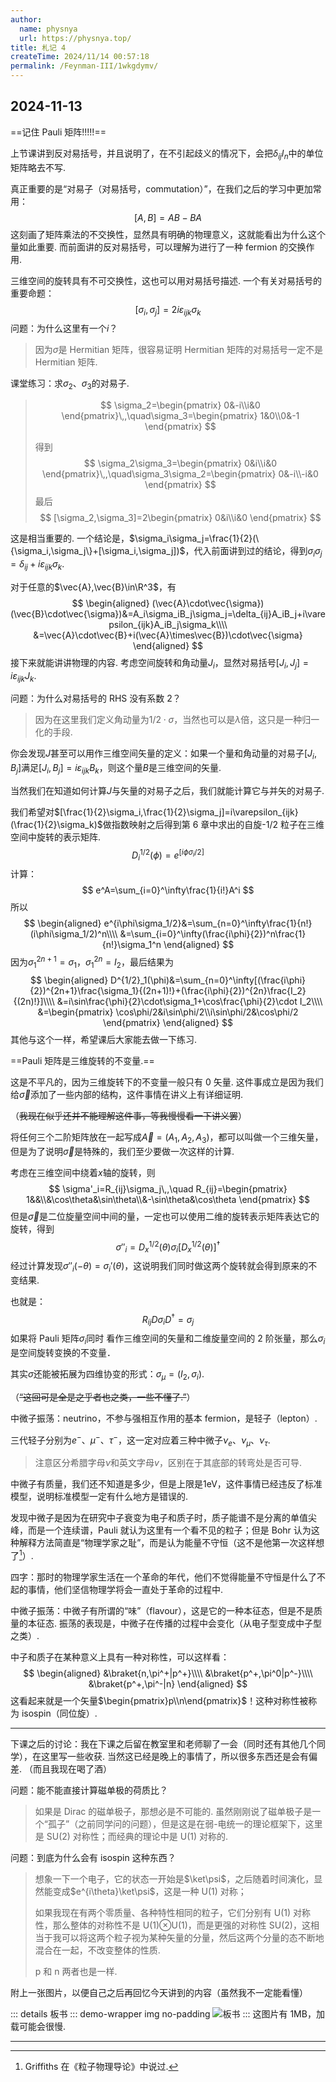 ```yaml
---
author:
  name: physnya
  url: https://physnya.top/
title: 札记 4
createTime: 2024/11/14 00:57:18
permalink: /Feynman-III/1wkgdymv/
---
```

## 2024-11-13

==记住 Pauli 矩阵!!!!!==

上节课讲到反对易括号，并且说明了，在不引起歧义的情况下，会把$\delta_{ij}I_n$中的单位矩阵略去不写.

真正重要的是“对易子（对易括号，commutation）”，在我们之后的学习中更加常用：
$$
[A,B]=AB-BA
$$
这刻画了矩阵乘法的不交换性，显然具有明确的物理意义，这就能看出为什么这个量如此重要. 而前面讲的反对易括号，可以理解为进行了一种 fermion 的交换作用.

三维空间的旋转具有不可交换性，这也可以用对易括号描述. 一个有关对易括号的重要命题：
$$
[\sigma_i,\sigma_j]=2i\varepsilon_{ijk}\sigma_k
$$
问题：为什么这里有一个$i$？

> 因为$\sigma$是 Hermitian 矩阵，很容易证明 Hermitian 矩阵的对易括号一定不是 Hermitian 矩阵.

课堂练习：求$\sigma_2$、$\sigma_3$的对易子.

>$$
> \sigma_2=\begin{pmatrix}
> 0&-i\\i&0
> \end{pmatrix}\,,\quad\sigma_3=\begin{pmatrix}
> 1&0\\0&-1
> \end{pmatrix}
>$$
>
> 得到
>$$
> \sigma_2\sigma_3=\begin{pmatrix}
> 0&i\\i&0
> \end{pmatrix}\,,\quad\sigma_3\sigma_2=\begin{pmatrix}
> 0&-i\\-i&0
> \end{pmatrix}
>$$
> 最后
>$$
> [\sigma_2,\sigma_3]=2\begin{pmatrix}
> 0&i\\i&0
> \end{pmatrix}
>$$

这是相当重要的. 一个结论是，$\sigma_i\sigma_j=\frac{1}{2}(\{\sigma_i,\sigma_j\}+[\sigma_i,\sigma_j])$，代入前面讲到过的结论，得到$\sigma_i\sigma_j=\delta_{ij}+i\varepsilon_{ijk}\sigma_k$.

对于任意的$\vec{A},\vec{B}\in\R^3$，有
$$
\begin{aligned}
(\vec{A}\cdot\vec{\sigma})(\vec{B}\cdot\vec{\sigma})&=A_i\sigma_iB_j\sigma_j=\delta_{ij}A_iB_j+i\varepsilon_{ijk}A_iB_j\sigma_k\\\\
&=\vec{A}\cdot\vec{B}+i(\vec{A}\times\vec{B})\cdot\vec{\sigma}
\end{aligned}
$$
接下来就能讲讲物理的内容. 考虑空间旋转和角动量$J_i$，显然对易括号$[J_i,J_j]=i\varepsilon_{ijk}J_k$.

问题：为什么对易括号的 RHS 没有系数 2？

> 因为在这里我们定义角动量为$1/2\cdot\sigma$，当然也可以是$\lambda$倍，这只是一种归一化的手段.

你会发现$J$甚至可以用作三维空间矢量的定义：如果一个量和角动量的对易子$[J_i,B_j]$满足$[J_i,B_j]=i\varepsilon_{ijk}B_k$，则这个量$B$是三维空间的矢量.

当然我们在知道如何计算$J$与矢量的对易子之后，我们就能计算它与并矢的对易子.

我们希望对$[\frac{1}{2}\sigma_i,\frac{1}{2}\sigma_j]=i\varepsilon_{ijk}(\frac{1}{2}\sigma_k)$做指数映射之后得到第 6 章中求出的自旋-1/2 粒子在三维空间中旋转的表示矩阵.
$$
D_i^{1/2}(\phi)=e^{[i\phi\sigma_i/2]}
$$
计算：
$$
e^A=\sum_{i=0}^\infty\frac{1}{i!}A^i
$$
所以
$$
\begin{aligned}
e^{i\phi\sigma_1/2}&=\sum_{n=0}^\infty\frac{1}{n!}(i\phi\sigma_1/2)^n\\\\
&=\sum_{i=0}^\infty(\frac{i\phi}{2})^n\frac{1}{n!}\sigma_1^n
\end{aligned}
$$
因为$\sigma_1^{2n+1}=\sigma_1$，$\sigma_1^{2n}=I_2$，最后结果为
$$
\begin{aligned}
D^{1/2}_1(\phi)&=\sum_{n=0}^\infty[(\frac{i\phi}{2})^{2n+1}\frac{\sigma_1}{(2n+1)!}+(\frac{i\phi}{2})^{2n}\frac{I_2}{(2n)!}]\\\\
&=i\sin\frac{\phi}{2}\cdot\sigma_1+\cos\frac{\phi}{2}\cdot I_2\\\\
&=\begin{pmatrix}
\cos\phi/2&i\sin\phi/2\\i\sin\phi/2&\cos\phi/2
\end{pmatrix}
\end{aligned}
$$
其他与这个一样，希望课后大家能去做一下练习.

==Pauli 矩阵是三维旋转的不变量.==

这是不平凡的，因为三维旋转下的不变量一般只有 0 矢量. 这件事成立是因为我们给$\vec{\sigma}$添加了一些内部的结构，这件事情在讲义上有详细证明.

（<s>我现在似乎还并不能理解这件事，等我慢慢看一下讲义罢</s>）

将任何三个二阶矩阵放在一起写成$\vec{A}=(A_1,A_2,A_3)$，都可以叫做一个三维矢量，但是为了说明$\vec{\sigma}$是特殊的，我们至少要做一次这样的计算.

考虑在三维空间中绕着$x$轴的旋转，则
$$
\sigma'_i=R_{ij}\sigma_j\,,\quad R_{ij}=\begin{pmatrix}
1&&\\&\cos\theta&\sin\theta\\&-\sin\theta&\cos\theta
\end{pmatrix}
$$
但是$\vec{\sigma}$是二位旋量空间中间的量，一定也可以使用二维的旋转表示矩阵表达它的旋转，得到
$$
\sigma''_i=D_x^{1/2}(\theta)\sigma_i[D_x^{1/2}(\theta)]^\dagger
$$
经过计算发现$\sigma''_i(-\theta)=\sigma_i'(\theta)$，这说明我们同时做这两个旋转就会得到原来的不变结果.

也就是：
$$
R_{ij}D\sigma_i D^\dagger=\sigma_j
$$
如果将 Pauli 矩阵$\sigma_i$同时 看作三维空间的矢量和二维旋量空间的 2 阶张量，那么$\sigma_i$是空间旋转变换的不变量．

其实$\sigma$还能被拓展为四维协变的形式：$\sigma_\mu=(I_2,\sigma_i)$.

（<s>“这回可是全是之乎者也之类，一些不懂了.”</s>）

中微子振荡：neutrino，不参与强相互作用的基本 fermion，是轻子（lepton）.

三代轻子分别为$e^-$、$\mu^-$、$\tau^-$，这一定对应着三种中微子$\nu_e$、$\nu_\mu$、$\nu_\tau$.

> 注意区分希腊字母$\nu$和英文字母$v$，区别在于其底部的转弯处是否可导.

中微子有质量，我们还不知道是多少，但是上限是$1\text{eV}$，这件事情已经违反了标准模型，说明标准模型一定有什么地方是错误的.

发现中微子是因为在研究中子衰变为电子和质子时，质子能谱不是分离的单值尖峰，而是一个连续谱，Pauli 就认为这里有一个看不见的粒子；但是 Bohr 认为这种解释方法简直是“物理学家之耻”，而是认为能量不守恒（这不是他第一次这样想了[^1]）.

四字：那时的物理学家生活在一个革命的年代，他们不觉得能量不守恒是什么了不起的事情，他们坚信物理学将会一直处于革命的过程中.

中微子振荡：中微子有所谓的“味”（flavour），这是它的一种本征态，但是不是质量的本征态. 振荡的表现是，中微子在传播的过程中会变化（从电子型变成中子型之类）.

中子和质子在某种意义上具有一种对称性，可以这样看：
$$
\begin{aligned}
&\braket{n,\pi^+|p^+}\\\\
&\braket{p^+,\pi^0|p^-}\\\\
&\braket{p^+,\pi^-|n}
\end{aligned}
$$
这看起来就是一个矢量$\begin{pmatrix}p\\n\end{pmatrix}$！这种对称性被称为 isospin（同位旋）.

---

下课之后的讨论：我在下课之后留在教室里和老师聊了一会（同时还有其他几个同学），在这里写一些收获. 当然这已经是晚上的事情了，所以很多东西还是会有偏差. （而且我现在喝了酒）

问题：能不能直接计算磁单极的荷质比？

> 如果是 Dirac 的磁单极子，那想必是不可能的. 虽然刚刚说了磁单极子是一个“孤子”（之前同学问的问题），但是这是在弱-电统一的理论框架下，这里是 SU(2) 对称性；而经典的理论中是 U(1) 对称的.

问题：到底为什么会有 isospin 这种东西？

> 想象一下一个电子，它的状态一开始是$\ket\psi$，之后随着时间演化，显然能变成$e^{i\theta}\ket\psi$，这是一种 U(1) 对称；
>
> 如果我现在有两个零质量、各种特性相同的粒子，它们分别有 U(1) 对称性，那么整体的对称性不是 U(1)$\otimes$U(1)，而是更强的对称性 SU(2)，这相当于我可以将这两个粒子视为某种矢量的分量，然后这两个分量的态不断地混合在一起，不改变整体的性质.
>
> p 和 n 两者也是一样.

附上一张图片，以便自己之后再回忆今天讲到的内容（虽然我不一定能看懂）

::: details 板书
::: demo-wrapper img no-padding
![板书](https://p.sda1.dev/20/b9a1256e624e9706d4a1c34d8f5c2810/1aab30fda862a0665d7ce23543c51d6.jpg)
:::
这图片有 1MB，加载可能会很慢.

---

[^1]: Griffiths 在《粒子物理导论》中说过.